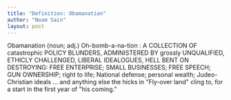 ```yaml
---
title: "Definition: Obamanation"
author: "Noam Sain"
layout: post
---
```


Obamanation (noun; adj.) Oh-bomb-a-na-tion : A COLLECTION OF catastrophic POLICY BLUNDERS, ADMINISTERED BY grossly UNQUALIFIED, ETHICLY CHALLENGED, LIBERAL IDEALOGUES, HELL BENT ON DESTROYING: FREE ENTERPRISE; SMALL BUSINESSES; FREE SPEECH; GUN OWNERSHIP; right to life; National defense; personal wealth; Judeo-Christian ideals ... and anything else the hicks in "Fly-over land" cling to, for a start in the first year of "his coming."

